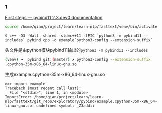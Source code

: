 ### 1
[First steps — pybind11 2.3.dev0 documentation](https://pybind11.readthedocs.io/en/master/basics.html)

```bash
source /home/qian/project/learn/learn-nlp/fasttext/venv/bin/activate
```
```
$ c++ -O3 -Wall -shared -std=c++11 -fPIC `python3 -m pybind11 --includes` pybind.cpp -o example`python3-config --extension-suffix`
```

头文件是由python模块pybind11输出的`python3 -m pybind11 --includes`

```bash
(venv) ➜  pybind git:(master) ✗ python3-config --extension-suffix
.cpython-35m-x86_64-linux-gnu.so
```

生成example.cpython-35m-x86_64-linux-gnu.so

```
>>> import example
Traceback (most recent call last):
  File "<stdin>", line 1, in <module>
ImportError: /home/qian/project/learn/learn-nlp/fasttext/git_repo/exploratory/pybind/example.cpython-35m-x86_64-linux-gnu.so: undefined symbol: _Z3addii
```


